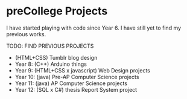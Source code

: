 # preCollege Projects
I have started playing with code since Year 6.
I have still yet to find my previous works.

TODO: FIND PREVIOUS PROJECTS
- (HTML+CSS) Tumblr blog design <GONE>
- Year 8:  (C++) Arduino things
- Year 9:  (HTML+CSS x javascript) Web Design projects
- Year 10: (java) Pre-AP Computer Science projects
- Year 11: (java) AP Computer Science projects
- Year 12: (SQL x C#) thesis Report System project
